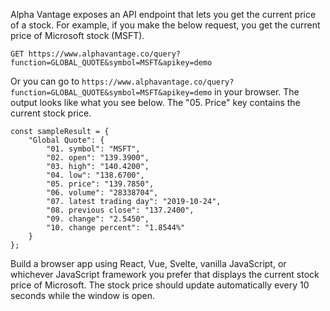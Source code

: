 Alpha Vantage exposes an API endpoint that lets you get the current price
of a stock. For example, if you make the below request, you get the current
price of Microsoft stock (MSFT).

```
GET https://www.alphavantage.co/query?function=GLOBAL_QUOTE&symbol=MSFT&apikey=demo
```

Or you can go to `https://www.alphavantage.co/query?function=GLOBAL_QUOTE&symbol=MSFT&apikey=demo`
in your browser. The output looks like what you see below. The "05. Price" key contains the current
stock price.

```
const sampleResult = {
    "Global Quote": {
        "01. symbol": "MSFT",
        "02. open": "139.3900",
        "03. high": "140.4200",
        "04. low": "138.6700",
        "05. price": "139.7850",
        "06. volume": "28338704",
        "07. latest trading day": "2019-10-24",
        "08. previous close": "137.2400",
        "09. change": "2.5450",
        "10. change percent": "1.8544%"
    }
};
```

Build a browser app using React, Vue, Svelte, vanilla JavaScript, or whichever JavaScript
framework you prefer that displays the current stock price of Microsoft. The stock price
should update automatically every 10 seconds while the window is open.
